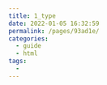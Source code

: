 ```yaml
---
title: 1_type
date: 2022-01-05 16:32:59
permalink: /pages/93ad1e/
categories:
  - guide
  - html
tags:
  - 
---
```

